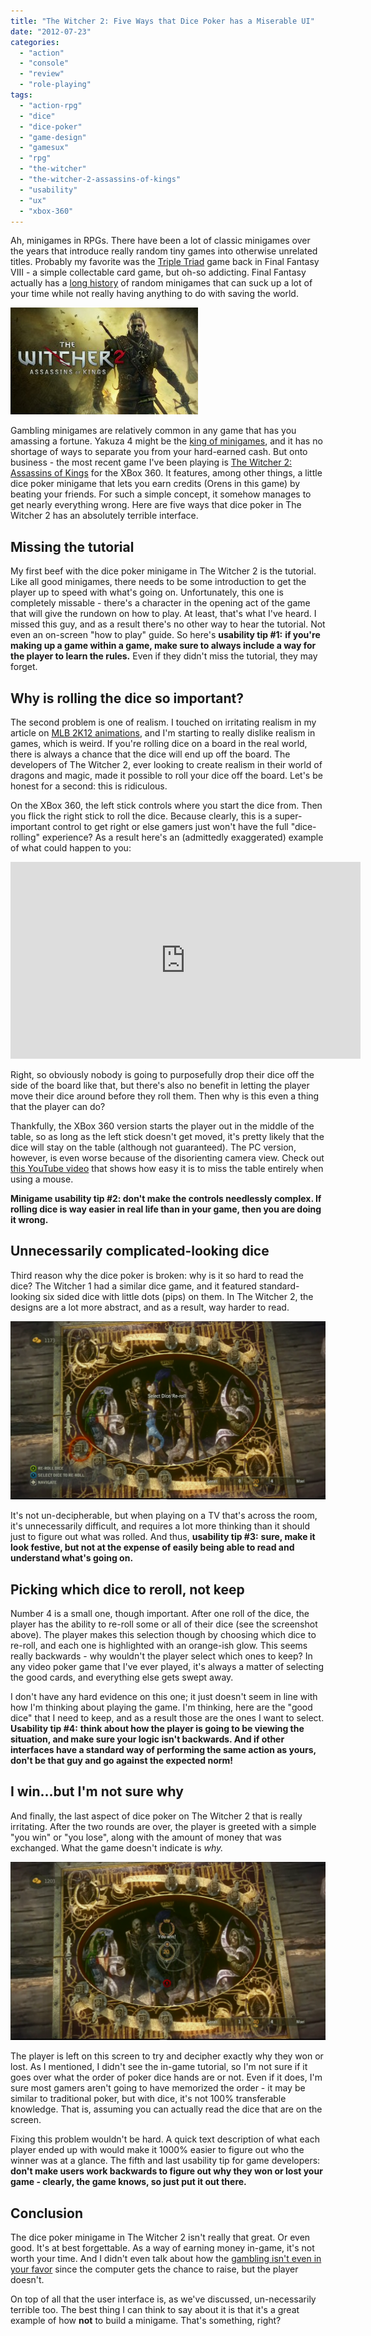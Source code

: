 ```yaml
---
title: "The Witcher 2: Five Ways that Dice Poker has a Miserable UI"
date: "2012-07-23"
categories: 
  - "action"
  - "console"
  - "review"
  - "role-playing"
tags: 
  - "action-rpg"
  - "dice"
  - "dice-poker"
  - "game-design"
  - "gamesux"
  - "rpg"
  - "the-witcher"
  - "the-witcher-2-assassins-of-kings"
  - "usability"
  - "ux"
  - "xbox-360"
---
```


Ah, minigames in RPGs. There have been a lot of classic minigames over the years that introduce really random tiny games into otherwise unrelated titles. Probably my favorite was the [Triple Triad](http://finalfantasy.wikia.com/wiki/Triple_Triad) game back in Final Fantasy VIII - a simple collectable card game, but oh-so addicting. Final Fantasy actually has a [long history](http://finalfantasy.wikia.com/wiki/Minigame) of random minigames that can suck up a lot of your time while not really having anything to do with saving the world.

![](images/The-Witcher-2-300x171.jpeg "The-Witcher-2")

Gambling minigames are relatively common in any game that has you amassing a fortune. Yakuza 4 might be the [king of minigames](http://yakuza.wikia.com/wiki/Yakuza_4_Minigames), and it has no shortage of ways to separate you from your hard-earned cash. But onto business - the most recent game I've been playing is [The Witcher 2: Assassins of Kings](http://en.wikipedia.org/wiki/The_Witcher_2:_Assassins_of_Kings) for the XBox 360. It features, among other things, a little dice poker minigame that lets you earn credits (Orens in this game) by beating your friends. For such a simple concept, it somehow manages to get nearly everything wrong. Here are five ways that dice poker in The Witcher 2 has an absolutely terrible interface.

## Missing the tutorial

My first beef with the dice poker minigame in The Witcher 2 is the tutorial. Like all good minigames, there needs to be some introduction to get the player up to speed with what's going on. Unfortunately, this one is completely missable - there's a character in the opening act of the game that will give the rundown on how to play. At least, that's what I've heard. I missed this guy, and as a result there's no other way to hear the tutorial. Not even an on-screen "how to play" guide. So here's **usability tip #1:** **if you're making up a game within a game, make sure to always include a way for the player to learn the rules.** Even if they didn't miss the tutorial, they may forget.

## Why is rolling the dice so important?

The second problem is one of realism. I touched on irritating realism in my article on [MLB 2K12 animations](http://www.thatgamesux.com/mlb-2k12-mastering-gratuitous-animation/), and I'm starting to really dislike realism in games, which is weird. If you're rolling dice on a board in the real world, there is always a chance that the dice will end up off the board. The developers of The Witcher 2, ever looking to create realism in their world of dragons and magic, made it possible to roll your dice off the board. Let's be honest for a second: this is ridiculous.

On the XBox 360, the left stick controls where you start the dice from. Then you flick the right stick to roll the dice. Because clearly, this is a super-important control to get right or else gamers just won't have the full "dice-rolling" experience? As a result here's an (admittedly exaggerated) example of what could happen to you:

<iframe width="560" height="315" src="https://www.youtube.com/embed/MLP8-MmxvS8?si=zuhjGsYiVaam2rni" title="YouTube video player" frameborder="0" allow="accelerometer; autoplay; clipboard-write; encrypted-media; gyroscope; picture-in-picture; web-share" allowfullscreen></iframe>

Right, so obviously nobody is going to purposefully drop their dice off the side of the board like that, but there's also no benefit in letting the player move their dice around before they roll them. Then why is this even a thing that the player can do?

Thankfully, the XBox 360 version starts the player out in the middle of the table, so as long as the left stick doesn't get moved, it's pretty likely that the dice will stay on the table (although not guaranteed). The PC version, however, is even worse because of the disorienting camera view. Check out [this YouTube video](http://youtu.be/17plpFc8YLY?t=1m5s) that shows how easy it is to miss the table entirely when using a mouse.

**Minigame usability tip #2: don't make the controls needlessly complex. If rolling dice is way easier in real life than in your game, then you are doing it wrong.**

## Unnecessarily complicated-looking dice

Third reason why the dice poker is broken: why is it so hard to read the dice? The Witcher 1 had a similar dice game, and it featured standard-looking six sided dice with little dots (pips) on them. In The Witcher 2, the designs are a lot more abstract, and as a result, way harder to read.

![](images/dice.png "Dice in The Witcher 2")

It's not un-decipherable, but when playing on a TV that's across the room, it's unnecessarily difficult, and requires a lot more thinking than it should just to figure out what was rolled. And thus, **usability tip #3:** **sure, make it look festive, but not at the expense of easily being able to read and understand what's going on.**

## Picking which dice to reroll, not keep

Number 4 is a small one, though important. After one roll of the dice, the player has the ability to re-roll some or all of their dice (see the screenshot above). The player makes this selection though by choosing which dice to re-roll, and each one is highlighted with an orange-ish glow. This seems really backwards - why wouldn't the player select which ones to keep? In any video poker game that I've ever played, it's always a matter of selecting the good cards, and everything else gets swept away.

I don't have any hard evidence on this one; it just doesn't seem in line with how I'm thinking about playing the game. I'm thinking, here are the "good dice" that I need to keep, and as a result those are the ones I want to select. **Usability tip #4:** **think about how the player is going to be viewing the situation, and make sure your logic isn't backwards. And if other interfaces have a standard way of performing the same action as yours, don't be that guy and go against the expected norm!**

## I win...but I'm not sure why

And finally, the last aspect of dice poker on The Witcher 2 that is really irritating. After the two rounds are over, the player is greeted with a simple "you win" or "you lose", along with the amount of money that was exchanged. What the game doesn't indicate is _why._

![](images/you-win.png "you win")

The player is left on this screen to try and decipher exactly why they won or lost. As I mentioned, I didn't see the in-game tutorial, so I'm not sure if it goes over what the order of poker dice hands are or not. Even if it does, I'm sure most gamers aren't going to have memorized the order - it may be similar to traditional poker, but with dice, it's not 100% transferable knowledge. That is, assuming you can actually read the dice that are on the screen.

Fixing this problem wouldn't be hard. A quick text description of what each player ended up with would make it 1000% easier to figure out who the winner was at a glance. The fifth and last usability tip for game developers: **don't make users work backwards to figure out why they won or lost your game - clearly, the game knows, so just put it out there.**

## Conclusion

The dice poker minigame in The Witcher 2 isn't really that great. Or even good. It's at best forgettable. As a way of earning money in-game, it's not worth your time. And I didn't even talk about how the [gambling isn't even in your favor](http://witcher.wikia.com/wiki/Dice_poker_in_The_Witcher_2) since the computer gets the chance to raise, but the player doesn't.

On top of all that the user interface is, as we've discussed, un-necessarily terrible too. The best thing I can think to say about it is that it's a great example of how **not** to build a minigame. That's something, right?
